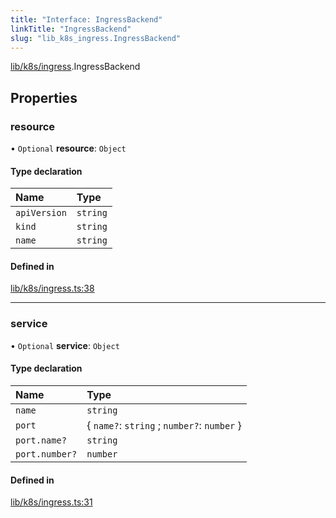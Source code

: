 ```yaml
---
title: "Interface: IngressBackend"
linkTitle: "IngressBackend"
slug: "lib_k8s_ingress.IngressBackend"
---
```


[lib/k8s/ingress](../modules/lib_k8s_ingress.md).IngressBackend

## Properties

### resource

• `Optional` **resource**: `Object`

#### Type declaration

| Name | Type |
| :------ | :------ |
| `apiVersion` | `string` |
| `kind` | `string` |
| `name` | `string` |

#### Defined in

[lib/k8s/ingress.ts:38](https://github.com/headlamp-k8s/headlamp/blob/2ce94491/frontend/src/lib/k8s/ingress.ts#L38)

___

### service

• `Optional` **service**: `Object`

#### Type declaration

| Name | Type |
| :------ | :------ |
| `name` | `string` |
| `port` | { `name?`: `string` ; `number?`: `number`  } |
| `port.name?` | `string` |
| `port.number?` | `number` |

#### Defined in

[lib/k8s/ingress.ts:31](https://github.com/headlamp-k8s/headlamp/blob/2ce94491/frontend/src/lib/k8s/ingress.ts#L31)
